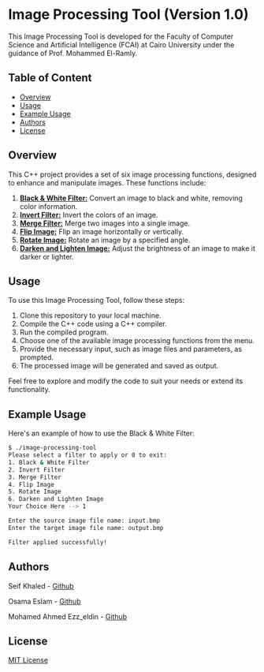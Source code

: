 # Image Processing Tool (Version 1.0)

This Image Processing Tool is developed for the Faculty of Computer Science and Artificial Intelligence (FCAI) at Cairo University under the guidance of Prof. Mohammed El-Ramly.

## Table of Content
* [Overview](#overview)
* [Usage](#usage)
* [Example Usage](#example-usage)
* [Authors](#authors)
* [License](#license)

## Overview

This C++ project provides a set of six image processing functions, designed to enhance and manipulate images. These functions include:

1. [**Black & White Filter:**](blackAndWhite.cpp) Convert an image to black and white, removing color information.
2. [**Invert Filter:**](invertImage.cpp) Invert the colors of an image.
3. [**Merge Filter:**]() Merge two images into a single image.
4. [**Flip Image:**](flipImage.cpp) Flip an image horizontally or vertically.
5. [**Rotate Image:**](rotateImage.cpp) Rotate an image by a specified angle.
6. [**Darken and Lighten Image:**]() Adjust the brightness of an image to make it darker or lighter.

## Usage

To use this Image Processing Tool, follow these steps:

1. Clone this repository to your local machine.
2. Compile the C++ code using a C++ compiler.
3. Run the compiled program.
4. Choose one of the available image processing functions from the menu.
5. Provide the necessary input, such as image files and parameters, as prompted.
6. The processed image will be generated and saved as output.

Feel free to explore and modify the code to suit your needs or extend its functionality.

## Example Usage

Here's an example of how to use the Black & White Filter:

```bash
$ ./image-processing-tool
Please select a filter to apply or 0 to exit: 
1. Black & White Filter
2. Invert Filter
3. Merge Filter
4. Flip Image
5. Rotate Image
6. Darken and Lighten Image
Your Choice Here --> 1

Enter the source image file name: input.bmp
Enter the target image file name: output.bmp

Filter applied successfully!
```

## Authors

Seif Khaled - [Github](https://github.com/SeifKhaled13)

Osama Eslam - [Github](https://github.com/Osama2004o)

Mohamed Ahmed Ezz_eldin - [Github](https://github.com/mo-ezz-eldin)

## License
[MIT License](LICENSE)